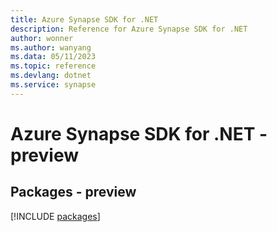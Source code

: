 ```yaml
---
title: Azure Synapse SDK for .NET
description: Reference for Azure Synapse SDK for .NET
author: wonner
ms.author: wanyang
ms.data: 05/11/2023
ms.topic: reference
ms.devlang: dotnet
ms.service: synapse
---
```

# Azure Synapse SDK for .NET - preview
## Packages - preview
[!INCLUDE [packages](synapse-index.md)]